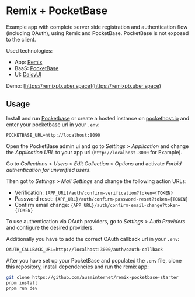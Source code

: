 # Remix + PocketBase

Example app with complete server side registration and authentication flow (including OAuth), using Remix and PocketBase. PocketBase is not exposed to the client.

Used technologies:

- App: [Remix](https://remix.run)
- BaaS: [PocketBase](https://pocketbase.io)
- UI: [DaisyUI](https://daisyui.com/)

Demo: [https://remixpb.uber.space](https://remixpb.uber.space)

## Usage

Install and run [Pocketbase](https://pocketbase.io/) or create a hosted instance on [pockethost.io](https://pockethost.io) and enter your pocketbase url in your `.env`:

```env
POCKETBASE_URL=http://localhost:8090
```

Open the PocketBase admin ui and go to *Settings* > *Application* and change the *Application URL* to your app url (`http://localhost.3000` for Example).

Go to *Collections* > *Users* > *Edit Collection* > *Options*  and activate *Forbid authentication for unverified users*.

Then got to *Settings* > *Mail Settings* and change the following action URLs:

- Verification: `{APP_URL}/auth/confirm-verification?token={TOKEN}`
- Password reset: `{APP_URL}/auth/confirm-password-reset?token={TOKEN}`
- Confirm email change: `{APP_URL}/auth/confirm-email-change?token={TOKEN}`

To use authentication via OAuth providers, go to *Settings* > *Auth Providers*  and configure the desired providers.

Additionally you have to add the correct OAuth callback url in your `.env`:

```env
OAUTH_CALLBACK_URL=http://localhost:3000/auth/oauth-callback
```

After you have set up your PocketBase and populated the `.env` file, clone this repository, install dependencies and run the remix app:

```bash
git clone https://github.com/ausminternet/remix-pocketbase-starter
pnpm install
pnpm run dev

```
